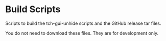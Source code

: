# Build Scripts  
Scripts to build the tch-gui-unhide scripts and the GitHub release tar files.

You do not need to download these files. They are for development only.